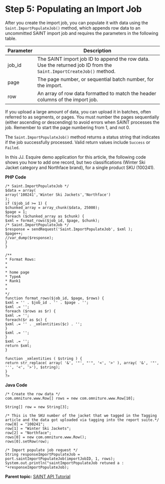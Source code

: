 # Step 5: Populating an Import Job

 

After you create the import job, you can populate it with data using the `Saint.ImportPopulateJob()` method, which appends row data to an uncommitted SAINT import job and requires the parameters in the following table.

| Parameter | Description |
|-------------|---------------|
| job_id | The SAINT import job ID to append the row data. Use the returned job ID from the `Saint.ImportCreateJob()` method. |
| page | The page number, or sequential batch number, for the import. |
| row | An array of row data formatted to match the header columns of the import job. |

 

If you upload a large amount of data, you can upload it in batches, often referred to as segments, or pages. You must number the pages sequentially (either ascending or descending) to avoid errors when SAINT processes the job. Remember to start the page numbering from 1, and not 0.

The `Saint.ImportPopulateJob()` method returns a status string that indicates if the job successfully processed. Valid return values include `Success` or `Failed`.

In this JJ. Esquire demo application for this article, the following code shows you how to add one record, but two classifications (Winter Ski Jacket category and Northface brand), for a single product SKU (100241).

**PHP Code** 

```
/* Saint.ImportPopulateJob */ 
$data = array( 
array('100241','Winter Ski Jackets','Northface') 
); 
if ($job_id >= 1) { 
$chunked_array = array_chunk($data, 25000); 
$page = 1; 
foreach ($chunked_array as $chunk) { 
$xml = format_rows($job_id, $page, $chunk); 
/* Saint.ImportPopulateJob */ 
$response = sendRequest('Saint.ImportPopulateJob', $xml ); 
$page++; 
//var_dump($response); 
} 
} 

/** 
* Format Rows: 
* 
* 
* home page 
* TypeA 
* Rank1 
* 
* 
*/ 
function format_rows($job_id, $page, $rows) { 
$xml = '' . $job_id . '' . $page . ''; 
$xml .= ''; 
foreach ($rows as $r) { 
$xml .= ''; 
foreach($r as $c) { 
$xml .= '' . _xmlentities($c) . ''; 
} 
$xml .= ''; 
} 
$xml .= ''; 
return $xml; 
} 

function _xmlentities ( $string ) { 
return str_replace( array( '&', '"', "'", '<', '>' ), array( '&', '"', ''', '<', '>'), $string); 
} 
?>
```

**Java Code** 

```
/* Create the row data */ 
com.omniture.www.Row[] rows = new com.omniture.www.Row[10]; 

String[] row = new String[3]; 

/* This is the SKU number of the jacket that we tagged in the Tagging article and the data got uploaded via tagging into the report suite.*/ 
row[0] = "100241"; 
row[1] = "Winter Ski Jackets"; 
row[2] = "Northface"; 
rows[0] = new com.omniture.www.Row(); 
rows[0].setRow(row); 

/* Import populate job request */ 
String responseImportPopulateJob = port.saintImportPopulateJob(importJobID, 1, rows); 
System.out.println("saintImportPopulateJob retuned a : "+responseImportPopulateJob);
```

**Parent topic:** [SAINT API Tutorial](c_SAINT_API_Overview.md)

